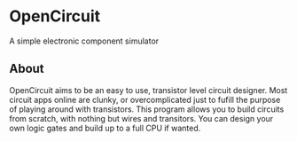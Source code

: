# OpenCircuit
A simple electronic component simulator

## About
OpenCircuit aims to be an easy to use, transistor level circuit designer. Most circuit apps online are clunky, or overcomplicated just to fufill the purpose of playing around with transistors. This program allows you to build circuits from scratch, with nothing but wires and transitors. You can design your own logic gates and build up to a full CPU if wanted.
